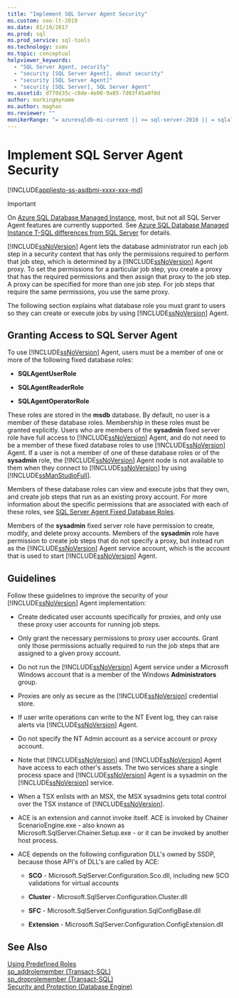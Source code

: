 ```yaml
---
title: "Implement SQL Server Agent Security"
ms.custom: seo-lt-2019
ms.date: 01/19/2017
ms.prod: sql
ms.prod_service: sql-tools
ms.technology: ssms
ms.topic: conceptual
helpviewer_keywords: 
  - "SQL Server Agent, security"
  - "security [SQL Server Agent], about security"
  - "security [SQL Server Agent]"
  - "security [SQL Server], SQL Server Agent"
ms.assetid: d770d35c-c8de-4e00-9a85-7d03f45a0f0d
author: markingmyname
ms.author: maghan
ms.reviewer: ""
monikerRange: "= azuresqldb-mi-current || >= sql-server-2016 || = sqlallproducts-allversions"
---
```

# Implement SQL Server Agent Security
[!INCLUDE[appliesto-ss-asdbmi-xxxx-xxx-md](../../includes/appliesto-ss-asdbmi-xxxx-xxx-md.md)]

> [!IMPORTANT]  
> On [Azure SQL Database Managed Instance](https://docs.microsoft.com/azure/sql-database/sql-database-managed-instance), most, but not all SQL Server Agent features are currently supported. See [Azure SQL Database Managed Instance T-SQL differences from SQL Server](https://docs.microsoft.com/azure/sql-database/sql-database-managed-instance-transact-sql-information#sql-server-agent) for details.

[!INCLUDE[ssNoVersion](../../includes/ssnoversion-md.md)] Agent lets the database administrator run each job step in a security context that has only the permissions required to perform that job step, which is determined by a [!INCLUDE[ssNoVersion](../../includes/ssnoversion-md.md)] Agent proxy. To set the permissions for a particular job step, you create a proxy that has the required permissions and then assign that proxy to the job step. A proxy can be specified for more than one job step. For job steps that require the same permissions, you use the same proxy.  
  
The following section explains what database role you must grant to users so they can create or execute jobs by using [!INCLUDE[ssNoVersion](../../includes/ssnoversion-md.md)] Agent.  
  
## Granting Access to SQL Server Agent  
To use [!INCLUDE[ssNoVersion](../../includes/ssnoversion-md.md)] Agent, users must be a member of one or more of the following fixed database roles:  
  
-   **SQLAgentUserRole**  
  
-   **SQLAgentReaderRole**  
  
-   **SQLAgentOperatorRole**  
  
These roles are stored in the **msdb** database. By default, no user is a member of these database roles. Membership in these roles must be granted explicitly. Users who are members of the **sysadmin** fixed server role have full access to [!INCLUDE[ssNoVersion](../../includes/ssnoversion-md.md)] Agent, and do not need to be a member of these fixed database roles to use [!INCLUDE[ssNoVersion](../../includes/ssnoversion-md.md)] Agent. If a user is not a member of one of these database roles or of the **sysadmin** role, the [!INCLUDE[ssNoVersion](../../includes/ssnoversion-md.md)] Agent node is not available to them when they connect to [!INCLUDE[ssNoVersion](../../includes/ssnoversion-md.md)] by using [!INCLUDE[ssManStudioFull](../../includes/ssmanstudiofull-md.md)].  
  
Members of these database roles can view and execute jobs that they own, and create job steps that run as an existing proxy account. For more information about the specific permissions that are associated with each of these roles, see [SQL Server Agent Fixed Database Roles](../../ssms/agent/sql-server-agent-fixed-database-roles.md).  
  
Members of the **sysadmin** fixed server role have permission to create, modify, and delete proxy accounts. Members of the **sysadmin** role have permission to create job steps that do not specify a proxy, but instead run as the [!INCLUDE[ssNoVersion](../../includes/ssnoversion-md.md)] Agent service account, which is the account that is used to start [!INCLUDE[ssNoVersion](../../includes/ssnoversion-md.md)] Agent.  
  
## Guidelines  
Follow these guidelines to improve the security of your [!INCLUDE[ssNoVersion](../../includes/ssnoversion-md.md)] Agent implementation:  
  
-   Create dedicated user accounts specifically for proxies, and only use these proxy user accounts for running job steps.  
  
-   Only grant the necessary permissions to proxy user accounts. Grant only those permissions actually required to run the job steps that are assigned to a given proxy account.  
  
-   Do not run the [!INCLUDE[ssNoVersion](../../includes/ssnoversion-md.md)] Agent service under a Microsoft Windows account that is a member of the Windows **Administrators** group.  
  
-   Proxies are only as secure as the [!INCLUDE[ssNoVersion](../../includes/ssnoversion-md.md)] credential store.  
  
-   If user write operations can write to the NT Event log, they can raise alerts via [!INCLUDE[ssNoVersion](../../includes/ssnoversion-md.md)] Agent.  
  
-   Do not specify the NT Admin account as a service account or proxy account.  
  
-   Note that [!INCLUDE[ssNoVersion](../../includes/ssnoversion-md.md)] and [!INCLUDE[ssNoVersion](../../includes/ssnoversion-md.md)] Agent have access to each other's assets. The two services share a single process space and [!INCLUDE[ssNoVersion](../../includes/ssnoversion-md.md)] Agent is a sysadmin on the [!INCLUDE[ssNoVersion](../../includes/ssnoversion-md.md)] service.  
  
-   When a TSX enlists with an MSX, the MSX sysadmins gets total control over the TSX instance of [!INCLUDE[ssNoVersion](../../includes/ssnoversion-md.md)].  
  
-   ACE is an extension and cannot invoke itself. ACE is invoked by Chainer ScenarioEngine.exe - also known as Microsoft.SqlServer.Chainer.Setup.exe - or it can be invoked by another host process.  
  
-   ACE depends on the following configuration DLL's owned by SSDP, because those API's of DLL's are called by ACE:  
  
    -   **SCO** - Microsoft.SqlServer.Configuration.Sco.dll, including new SCO validations for virtual accounts  
  
    -   **Cluster** - Microsoft.SqlServer.Configuration.Cluster.dll  
  
    -   **SFC** - Microsoft.SqlServer.Configuration.SqlConfigBase.dll  
  
    -   **Extension** - Microsoft.SqlServer.Configuration.ConfigExtension.dll  
  
## See Also  
[Using Predefined Roles](../../reporting-services/security/role-definitions-predefined-roles.md)  
[sp_addrolemember (Transact-SQL)](https://msdn.microsoft.com/a583c087-bdb3-46d2-b9e5-3921b3e6d10b)  
[sp_droprolemember (Transact-SQL)](https://msdn.microsoft.com/c2f19ab1-e742-4d56-ba8e-8ffd40cf4925)  
[Security and Protection (Database Engine)](https://msdn.microsoft.com/dfb39d16-722a-4734-94bb-98e61e014ee7)  
  
